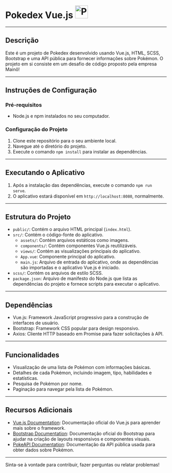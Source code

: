 
# Pokedex Vue.js    <img src="https://i.pinimg.com/originals/12/66/04/126604ef41d65461caf308a63b2ad9b2.png" alt="Pokedex" width="40">

---

## Descrição

Este é um projeto de Pokedex desenvolvido usando Vue.js, HTML, SCSS, Bootstrap e uma API pública para fornecer informações sobre Pokémon. O projeto em si consiste em um desafio de código proposto pela empresa Mainô!

---

## Instruções de Configuração

### Pré-requisitos

- Node.js e npm instalados no seu computador.

### Configuração do Projeto

1. Clone este repositório para o seu ambiente local.
2. Navegue até o diretório do projeto.
3. Execute o comando `npm install` para instalar as dependências.

---

## Executando o Aplicativo

1. Após a instalação das dependências, execute o comando `npm run serve`.
2. O aplicativo estará disponível em `http://localhost:8080`, normalmente.

---

## Estrutura do Projeto

- `public/`: Contém o arquivo HTML principal (`index.html`).
- `src/`: Contém o código-fonte do aplicativo.
  - `assets/`: Contém arquivos estáticos como imagens.
  - `components/`: Contém componentes Vue.js reutilizáveis.
  - `views/`: Contém as visualizações principais do aplicativo.
  - `App.vue`: Componente principal do aplicativo.
  - `main.js`: Arquivo de entrada do aplicativo, onde as dependências são importadas e o aplicativo Vue.js é iniciado.
- `scss/`: Contém os arquivos de estilo SCSS.
- `package.json`: Arquivo de manifesto do Node.js que lista as dependências do projeto e fornece scripts para executar o aplicativo.

---

## Dependências

- Vue.js: Framework JavaScript progressivo para a construção de interfaces de usuário.
- Bootstrap: Framework CSS popular para design responsivo.
- Axios: Cliente HTTP baseado em Promise para fazer solicitações à API.

---

## Funcionalidades

- Visualização de uma lista de Pokémon com informações básicas.
- Detalhes de cada Pokémon, incluindo imagem, tipo, habilidades e estatísticas.
- Pesquisa de Pokémon por nome.
- Paginação para navegar pela lista de Pokémon.

---

## Recursos Adicionais

- [Vue.js Documentation](https://vuejs.org/v2/guide/): Documentação oficial do Vue.js para aprender mais sobre o framework.
- [Bootstrap Documentation](https://getbootstrap.com/docs/5.0/getting-started/introduction/): Documentação oficial do Bootstrap para ajudar na criação de layouts responsivos e componentes visuais.
- [PokeAPI Documentation](https://pokeapi.co/docs/v2): Documentação da API pública usada para obter dados sobre Pokémon.

---

Sinta-se à vontade para contribuir, fazer perguntas ou relatar problemas!
